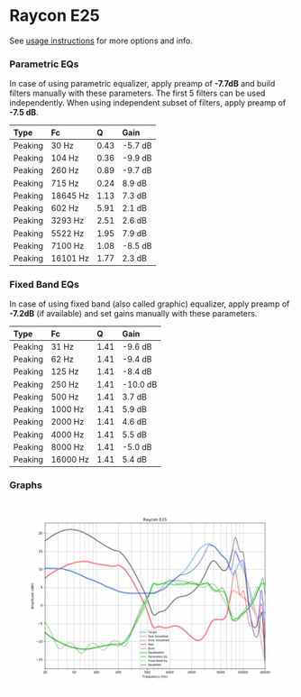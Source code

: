 # Raycon E25
See [usage instructions](https://github.com/jaakkopasanen/AutoEq#usage) for more options and info.

### Parametric EQs
In case of using parametric equalizer, apply preamp of **-7.7dB** and build filters manually
with these parameters. The first 5 filters can be used independently.
When using independent subset of filters, apply preamp of **-7.5 dB**.

| Type    | Fc       |    Q | Gain    |
|:--------|:---------|:-----|:--------|
| Peaking | 30 Hz    | 0.43 | -5.7 dB |
| Peaking | 104 Hz   | 0.36 | -9.9 dB |
| Peaking | 260 Hz   | 0.89 | -9.7 dB |
| Peaking | 715 Hz   | 0.24 | 8.9 dB  |
| Peaking | 18645 Hz | 1.13 | 7.3 dB  |
| Peaking | 602 Hz   | 5.91 | 2.1 dB  |
| Peaking | 3293 Hz  | 2.51 | 2.6 dB  |
| Peaking | 5522 Hz  | 1.95 | 7.9 dB  |
| Peaking | 7100 Hz  | 1.08 | -8.5 dB |
| Peaking | 16101 Hz | 1.77 | 2.3 dB  |

### Fixed Band EQs
In case of using fixed band (also called graphic) equalizer, apply preamp of **-7.2dB**
(if available) and set gains manually with these parameters.

| Type    | Fc       |    Q | Gain     |
|:--------|:---------|:-----|:---------|
| Peaking | 31 Hz    | 1.41 | -9.6 dB  |
| Peaking | 62 Hz    | 1.41 | -9.4 dB  |
| Peaking | 125 Hz   | 1.41 | -8.4 dB  |
| Peaking | 250 Hz   | 1.41 | -10.0 dB |
| Peaking | 500 Hz   | 1.41 | 3.7 dB   |
| Peaking | 1000 Hz  | 1.41 | 5.9 dB   |
| Peaking | 2000 Hz  | 1.41 | 4.6 dB   |
| Peaking | 4000 Hz  | 1.41 | 5.5 dB   |
| Peaking | 8000 Hz  | 1.41 | -5.0 dB  |
| Peaking | 16000 Hz | 1.41 | 5.4 dB   |

### Graphs
![](./Raycon%20E25.png)